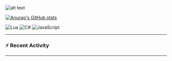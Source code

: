 
![alt text](https://github.com/pvnqu/.github/blob/pengufr/profile/images/pvnqu.jpg "Logo Title Text 1")

[![Anurag's GitHub stats](https://github-readme-stats-delta-ivory.vercel.app/api?username=pvnqu&show_icons=true&theme=shadow_red)](https://github.com/pvnqu/github-readme-stats)

<!--<img src="https://apple-music-readme-rose.vercel.app/.vercel.app/?">-->


![Lua](https://img.shields.io/badge/Lua-2C2D72?style=for-the-badge&logo=lua&logoColor=blue)
![C#](https://img.shields.io/badge/C%23-239120?style=for-the-badge&logo=csharp&logoColor=white)
![JavaScript](https://img.shields.io/badge/JavaScript-323330?style=for-the-badge&logo=javascript&logoColor=F7DF1E)


---

### :zap: Recent Activity

<!--START_SECTION:activity-->

<!--END_SECTION:activity-->

---
